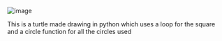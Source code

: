 ![image](https://github.com/user-attachments/assets/d2fa6ddc-ebf6-4c5f-9ba2-045d217101c3)

This is a turtle made drawing in python which uses a loop for the square and a circle function for all the circles used

